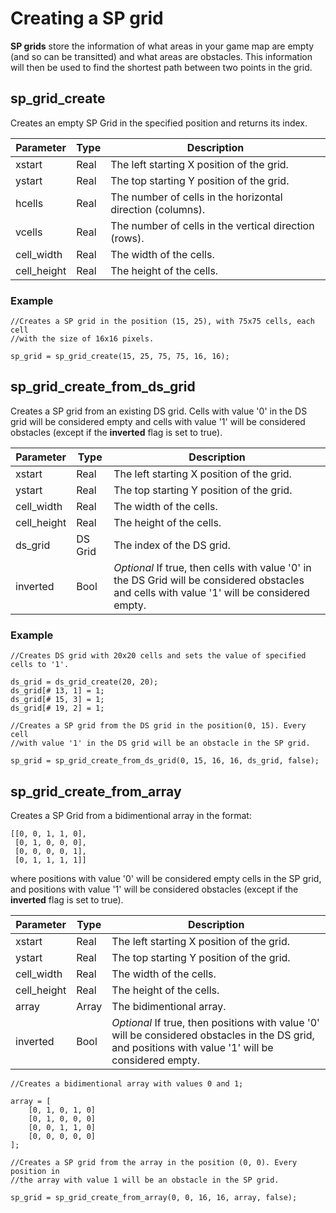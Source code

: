# Creating a SP grid
**SP grids** store the information of what areas in your game map are empty (and so can be transitted) and what areas are obstacles. This information will then be used to find the shortest path between two points in the grid.
## sp_grid_create
Creates an empty SP Grid in the specified position and returns its index.

| Parameter   | Type | Description
|-------------|------|------------
| xstart      | Real | The left starting X position of the grid.
| ystart      | Real | The top starting Y position of the grid.
| hcells      | Real | The number of cells in the horizontal direction (columns).
| vcells      | Real | The number of cells in the vertical direction (rows).
| cell_width  | Real | The width of the cells.
| cell_height | Real | The height of the cells.

### Example

	//Creates a SP grid in the position (15, 25), with 75x75 cells, each cell
	//with the size of 16x16 pixels.
	
    sp_grid = sp_grid_create(15, 25, 75, 75, 16, 16);

## sp_grid_create_from_ds_grid
Creates a SP grid from an existing DS grid. Cells with value '0' in the DS grid will be considered empty and cells with value '1' will be considered obstacles (except if the **inverted** flag is set to true).

| Parameter   | Type    | Description
|-------------|---------|------------
| xstart      | Real    | The left starting X position of the grid.
| ystart      | Real    | The top starting Y position of the grid.
| cell_width  | Real    | The width of the cells.
| cell_height | Real    | The height of the cells.
| ds_grid     | DS Grid | The index of the DS grid.
| inverted    | Bool    | *Optional* If true, then cells with value '0' in the DS Grid will be considered obstacles and cells with value '1' will be considered empty.

### Example

	//Creates DS grid with 20x20 cells and sets the value of specified cells to '1'.
	
	ds_grid = ds_grid_create(20, 20);
	ds_grid[# 13, 1] = 1;
	ds_grid[# 15, 3] = 1;
	ds_grid[# 19, 2] = 1; 
		
	//Creates a SP grid from the DS grid in the position(0, 15). Every cell
	//with value '1' in the DS grid will be an obstacle in the SP grid.
	
	sp_grid = sp_grid_create_from_ds_grid(0, 15, 16, 16, ds_grid, false);

## sp_grid_create_from_array
Creates a SP Grid from a bidimentional array in the format:
	
	[[0, 0, 1, 1, 0],
	 [0, 1, 0, 0, 0],
	 [0, 0, 0, 0, 1],
	 [0, 1, 1, 1, 1]]
	 
where positions with value '0' will be considered empty cells in the SP grid, and positions with value '1' will be considered obstacles (except if the **inverted** flag is set to true).

| Parameter   | Type    | Description
|-------------|---------|------------
| xstart      | Real    | The left starting X position of the grid.
| ystart      | Real    | The top starting Y position of the grid.
| cell_width  | Real    | The width of the cells.
| cell_height | Real    | The height of the cells.
| array       | Array   | The bidimentional array.
| inverted    | Bool    | *Optional* If true, then positions with value '0' will be considered obstacles in the DS grid, and positions with value '1' will be considered empty.

	//Creates a bidimentional array with values 0 and 1;
		
	array = [
		[0, 1, 0, 1, 0]
		[0, 1, 0, 0, 0]
		[0, 0, 1, 1, 0]
		[0, 0, 0, 0, 0]
	];
	
	//Creates a SP grid from the array in the position (0, 0). Every position in
	//the array with value 1 will be an obstacle in the SP grid.

	sp_grid = sp_grid_create_from_array(0, 0, 16, 16, array, false);
